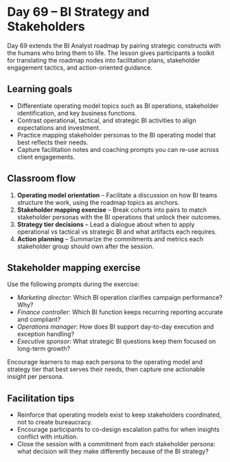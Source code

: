# Day 69 – BI Strategy and Stakeholders

Day 69 extends the BI Analyst roadmap by pairing strategic constructs with the humans who bring them to life. The lesson gives participants a toolkit for translating the roadmap nodes into facilitation plans, stakeholder engagement tactics, and action-oriented guidance.

## Learning goals

- Differentiate operating model topics such as BI operations, stakeholder identification, and key business functions.
- Contrast operational, tactical, and strategic BI activities to align expectations and investment.
- Practice mapping stakeholder personas to the BI operating model that best reflects their needs.
- Capture facilitation notes and coaching prompts you can re-use across client engagements.

## Classroom flow

1. **Operating model orientation** – Facilitate a discussion on how BI teams structure the work, using the roadmap topics as anchors.
2. **Stakeholder mapping exercise** – Break cohorts into pairs to match stakeholder personas with the BI operations that unlock their outcomes.
3. **Strategy tier decisions** – Lead a dialogue about when to apply operational vs tactical vs strategic BI and what artifacts each requires.
4. **Action planning** – Summarize the commitments and metrics each stakeholder group should own after the session.

## Stakeholder mapping exercise

Use the following prompts during the exercise:

- *Marketing director*: Which BI operation clarifies campaign performance? Why?
- *Finance controller*: Which BI function keeps recurring reporting accurate and compliant?
- *Operations manager*: How does BI support day-to-day execution and exception handling?
- *Executive sponsor*: What strategic BI questions keep them focused on long-term growth?

Encourage learners to map each persona to the operating model and strategy tier that best serves their needs, then capture one actionable insight per persona.

## Facilitation tips

- Reinforce that operating models exist to keep stakeholders coordinated, not to create bureaucracy.
- Encourage participants to co-design escalation paths for when insights conflict with intuition.
- Close the session with a commitment from each stakeholder persona: what decision will they make differently because of the BI strategy?
